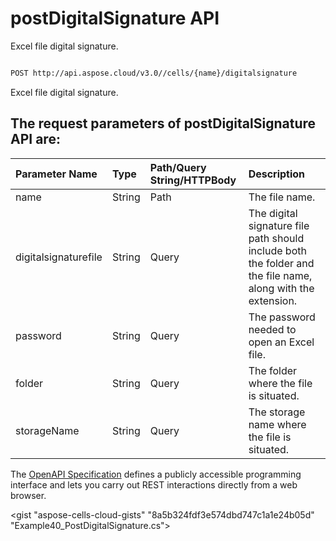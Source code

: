 # **postDigitalSignature API**

Excel file digital signature. 

```bash

POST http://api.aspose.cloud/v3.0//cells/{name}/digitalsignature

```
Excel file digital signature.

## The request parameters of **postDigitalSignature** API are: 

| Parameter Name | Type | Path/Query String/HTTPBody | Description | 
| :- | :- | :- |:- | 
|name|String|Path|The file name.|
|digitalsignaturefile|String|Query|The digital signature file path should include both the folder and the file name, along with the extension.|
|password|String|Query|The password needed to open an Excel file.|
|folder|String|Query|The folder where the file is situated.|
|storageName|String|Query|The storage name where the file is situated.|


The [OpenAPI Specification](https://reference.aspose.cloud/cells/#/ProtectionController/PostDigitalSignature) defines a publicly accessible programming interface and lets you carry out REST interactions directly from a web browser.

<gist "aspose-cells-cloud-gists" "8a5b324fdf3e574dbd747c1a1e24b05d" "Example40_PostDigitalSignature.cs">

